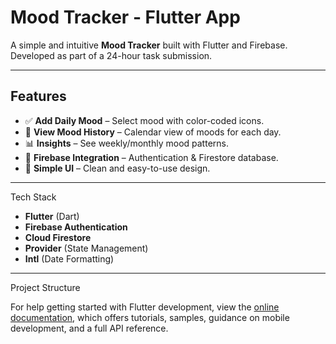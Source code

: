 #  Mood Tracker - Flutter App

A simple and intuitive **Mood Tracker** built with Flutter and Firebase.  
Developed as part of a 24-hour task submission.

---

## Features
- ✅ **Add Daily Mood** – Select mood with color-coded icons.
- 📅 **View Mood History** – Calendar view of moods for each day.
- 📊 **Insights** – See weekly/monthly mood patterns.
- 🔐 **Firebase Integration** – Authentication & Firestore database.
- 🌙 **Simple UI** – Clean and easy-to-use design.

---

 Tech Stack
- **Flutter** (Dart)
- **Firebase Authentication**
- **Cloud Firestore**
- **Provider** (State Management)
- **Intl** (Date Formatting)

---

 Project Structure

For help getting started with Flutter development, view the
[online documentation](https://docs.flutter.dev/), which offers tutorials,
samples, guidance on mobile development, and a full API reference.

